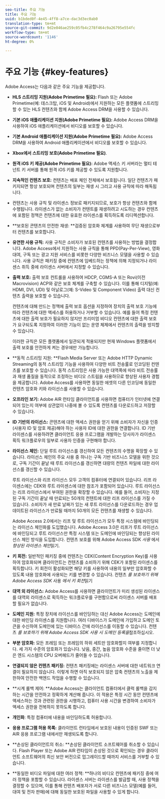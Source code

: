 ```yaml
---
seo-title: 주요 기능
title: 주요 기능
uuid: b1bded0f-4e45-4ff8-a7ce-dac3d3ec0ab0
translation-type: tm+mt
source-git-commit: 9d2e046ae259c05fb4c278f464c9a26795e554fc
workflow-type: tm+mt
source-wordcount: '1146'
ht-degree: 0%

---
```



# 주요 기능 {#key-features}

Adobe Access는 다음과 같은 주요 기능을 제공합니다.

* **HLS 스트리밍 지원(Adobe Primetime 필요):** Flash 또는 Adobe Primetime(예: 데스크탑, iOS 및 Android)에서 지원하는 모든 플랫폼에 스트리밍할 수 있는 HLS 컨텐츠와 함께 Adobe Access DRM을 사용할 수 있습니다.
* **기본 iOS 애플리케이션 지원(Adobe Primetime 필요):** Adobe Access DRM을 사용하여 iOS 애플리케이션에서 비디오를 보호할 수 있습니다.
* **기본 Android 애플리케이션 지원(Adobe Primetime 필요):** Adobe Access DRM을 사용하여 Android 애플리케이션에서 비디오를 보호할 수 있습니다.
* **Xbox에서 스트리밍 보호(Adobe Primetime 필요)**.
* **원격 iOS 키 제공(Adobe Primetime 필요):** Adobe 액세스 키 서버라는 멀티 테넌트 키 서버를 통해 원격 iOS 키를 제공할 수 있도록 지원합니다.
* **지속적인 컨텐츠 보호:** 컨텐츠는 배포 체인 전체에서 보호됩니다. 일단 컨텐츠가 패키지되면 항상 보호되며 컨텐츠의 일부는 재생 시 그리고 사용 규칙에 따라 해독됩니다.
* 컨텐츠는 사용 규칙 및 라이센스 정보로 패키지되므로, 보호가 항상 컨텐츠와 함께 수행됩니다. 라이센스가 없는 소비자가 컨텐트를 재생하려고 시도하는 경우 컨텐츠에 포함된 정책은 컨텐츠에 대한 유효한 라이센스를 획득하도록 리디렉션합니다.
* **보호된 콘텐츠의 안전한 재생: **검증된 암호화 체계를 사용하여 무단 재생으로부터 컨텐츠를 보호합니다.
* **유연한 사용 규칙:** 사용 규칙은 소비자가 보호된 컨텐츠를 사용하는 방법을 결정합니다. Adobe Access에서 지원하는 사용 규칙을 통해 PPD(Pay-Per-View), 영화 대여, 구독 또는 광고 지원 서비스를 비롯한 다양한 비즈니스 모델을 사용할 수 있습니다. 사용 규칙은 패키징 중에 컨텐츠에 임베드하는 정책에 의해 지정되거나 라이센스 취득 중에 라이센스 서버에서 지정할 수 있습니다.
* **출력 보호:** 출력 보호 컨트롤을 사용하여 HDCP, CGMS-A 또는 Rovi(이전 Macrovision) ACP와 같은 보호 체계를 구축할 수 있습니다. 이를 통해 디지털(예: HDMI, DVI, UDI) 및 아날로그(예: S-Video 및 Component Video) 출력 대신 컨텐츠 출력을 보호할 수 있습니다.

   컨텐츠에 대해 만드는 정책에 출력 보호 옵션을 지정하여 장치의 출력 보호 기능에 따라 컨텐츠에 대한 액세스를 허용하거나 거부할 수 있습니다. 예를 들어 특정 컨텐츠에 대한 출력 보호가 필요하지 않지만 프리미엄 비디오 컨텐츠에 대한 출력 보호가 요구되도록 지정하여 이러한 기능이 없는 운영 체제에서 컨텐츠의 출력을 방지할 수 있습니다.

   이러한 규칙은 모든 플랫폼에서 일관되게 적용되지만 현재 Windows 플랫폼에서 출력 보호를 안전하게 켜는 경우에만 가능합니다.

* **동적 스트리밍 지원: **Flash Media Server 또는 Adobe HTTP Dynamic Streaming의 동적 스트리밍 기능을 사용하여 다양한 비트 전송률로 인코딩된 컨텐츠를 보호할 수 있습니다. 동적 스트리밍은 사용 가능한 대역폭에 따라 비트 전송률과 재생 품질을 동적으로 조정하는 비디오 스트림을 사용하므로 향상된 사용자 경험을 제공합니다. Adobe Access를 사용하면 동일한 에셋의 다른 인코딩에 동일한 컨텐츠 암호화 키와 라이선스를 사용할 수 있습니다.
* **오프라인 보기:** Adobe AIR 런타임 클라이언트를 사용하면 컴퓨터가 인터넷에 연결되어 있는지 여부에 상관없이 나중에 볼 수 있도록 컨텐츠를 다운로드하고 저장할 수 있습니다.
* **ID 기반의 라이선스:** 콘텐츠에 대한 액세스 권한을 얻기 위해 소비자가 자신을 인증(사용자 ID 및 암호 제공)해야 하는 사용자 ID에 대한 권한을 연결합니다. ID 기반 라이센스를 사용하려면 클라이언트 응용 프로그램을 개발하는 당사자가 라이센스 획득 워크플로우의 일부로 사용자 인증을 구현해야 합니다.
* **라이선스 체인:** 단일 루트 라이선스를 갱신하여 모든 컨텐츠의 수명을 확장할 수 있습니다. 라이선스 체인의 주요 사용 중 하나는 구독 기반 비즈니스 모델을 위한 것으로, 구독 기간이 끝날 때 루트 라이선스를 갱신하면 대량의 컨텐츠 파일에 대한 라이선스를 갱신할 수 있습니다.

   루트 라이선스와 리프 라이선스 모두 고객의 컴퓨터에 연결되어 있습니다. 리프 라이센스에는 CEK와 루트 라이센스에 대한 참조가 포함되어 있습니다. 루트 라이선스는 리프 라이선스에서 부여된 권한을 확장할 수 있습니다. 예를 들어, 소비자는 지정된 구독 기간이 끝날 때 만료되는 50개의 컨텐트에 대한 리프 라이선스를 가질 수 있습니다. 소비자가 새 만료 날짜가 있는 새 루트 라이선스를 다운로드하는 경우 업데이트된 라이선스가 만료될 때까지 50개의 모든 컨텐츠를 재생할 수 있습니다.

   Adobe Access 2.0에서는 리프 및 루트 라이선스가 모두 특정 시스템에 바인딩되는 라이선스 체인화를 도입했습니다. Adobe Access 3.0은 리프가 루트 라이선스에 바인딩되고 루트 라이선스만 특정 시스템 또는 도메인에 바인딩되는 향상된 라이선스 체인 방식을 도입합니다. 컨텐츠 보호를 위해 Adobe Access SDK *사용* 에서 *향상된 라이센스 체인*&#x200B;읽기.

* **키 회전:** 일반적인 패키징 중에 컨텐츠는 CEK(Content Encryption Key)를 사용하여 암호화되며 클라이언트는 컨텐츠를 소비하기 위해 CEK가 포함된 라이센스를 획득합니다. 키 회전이 활성화되면 해당 키를 사용하여 내용의 일부만 암호화할 수 있도록 내용 암호화에 사용되는 키를 변경할 수 있습니다. 컨텐츠 *를 보호하기 위해 Adobe Access SDK* 사용 *에서 키 회전*&#x200B;읽기

* **대역 외 라이선스:** Adobe Access를 사용하면 클라이언트가 미리 생성된 라이센스를 대역외 라이센스로 획득하는 워크플로우를 구현함으로써 라이센스 서버를 배포할 필요가 없습니다.
* **도메인 지원:** 특정 장치에 라이선스를 바인딩하는 대신 Adobe Access는 도메인에 대한 바인딩 라이센스를 지원합니다. 여러 디바이스가 도메인에 가입하고 도메인 토큰을 수신하여 도메인에 있는 디바이스 간에 라이선스를 이동할 수 있습니다. 컨텐츠 *를 보호하기 위해 Adobe Access SDK* *사용 시 도메인 등록을*&#x200B;참조하십시오.

* **부분 암호화:** 모든 프레임 또는 프레임의 하위 세트만 암호화할지 여부를 지정합니다. 세 가지 수준의 암호화가 있습니다. 낮음, 중간, 높음 암호화 수준을 줄이면 더 낮은 엔드 시스템의 CPU 오버헤드가 줄어들 수 있습니다.
* **연결되지 않은 컨텐츠 패키징:** 컨텐츠 패키징에는 라이센스 서버에 대한 네트워크 연결이 필요하지 않습니다. 이렇게 하면 아직 보호되지 않은 압축 컨텐츠의 노출을 제한하여 안전한 백엔드 작업을 수행할 수 있습니다.
* **시계 롤백 제어: **Adobe Access는 클라이언트 컴퓨터에서 클럭 롤백을 감지하는 시간을 안전하고 정확하게 계산해 줍니다. 이 적용은 특정 시간 동안 컨텐츠에 액세스하는 것과 관련된 권한을 시행하고, 컴퓨터 사용 시간을 변경하여 소비자가 액세스 권한을 전복하지 못하도록 합니다.
* **개인화**: 특정 컴퓨터에 내용을 바인딩하도록 허용합니다.
* **응용 프로그램 허용 목록:** 클라이언트 런타임에서 보호된 내용이 인증된 SWF 또는 AIR 응용 프로그램 내에서만 재생되도록 합니다.
* **손상된 클라이언트의 취소: **손상된 클라이언트 소프트웨어를 취소할 수 있습니다. Flash Player 또는 Adobe AIR 런타임이 손상된 것으로 확인되는 경우 클라이언트 소프트웨어의 최신 보안 버전으로 업그레이드할 때까지 서비스를 거부할 수 있습니다.
* **동일한 비디오 파일에 대한 여러 정책: **하나의 비디오 컨텐츠에 패키징 중에 여러 정책을 포함할 수 있습니다. 라이센스 서버는 라이센스를 발급할 때, 사용 정책을 결정할 수 있으며, 이를 통해 컨텐츠 배포자가 서로 다른 비즈니스 모델(예를 들어, 대여 및 전자 판매)에 대해 동일한 보호된 파일을 사용할 수 있게 합니다.

